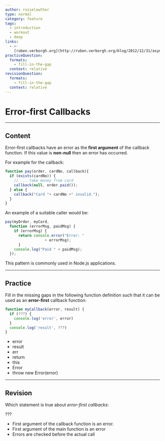 ```yaml
---
author: rosielowther
type: normal
category: feature
tags:
  - introduction
  - workout
  - deep
links:
  - >-
    [ruben.verborgh.org](http://ruben.verborgh.org/blog/2012/12/31/asynchronous-error-handling-in-javascript/){website}
practiceQuestion:
  formats:
    - fill-in-the-gap
  context: relative
revisionQuestion:
  formats:
    - fill-in-the-gap
  context: relative
---
```


# Error-first Callbacks


---

## Content

Error-first callbacks have an error as the **first argument** of the callback function. If this value is **non-null** then an error has occurred.

For example for the callback:

```javascript
function pay(order, cardNo, callback){
  if (exists(cardNo)) {
    // ... take money from card
    callback(null, order.paid());
  } else {
    callback("Card "+ cardNo +" invalid.");
  }
}
```

An example of a suitable caller would be:

```javascript
pay(myOrder, myCard,
  function (errorMsg, paidMsg) {
    if (errorMsg) {
      return console.error("Error: "
                  + errorMsg);
      }
    console.log("Paid " + paidMsg);
  });
```

This pattern is commonly used in Node.js applications.


---

## Practice

Fill in the missing gaps in the following function definition such that it can be used as an **error-first** callback function:

```javascript
function myCallback(error, result) {
  if (???) {
    console.log('error', error)
  }
  console.log('result', ???)
}
```

- error
- result
- err
- return
- this
- Error
- throw new Error(error)


---

## Revision

Which statement is true about *error-first callbacks*:

???

- First argument of the callback function is an error.
- First argument of the main function is an error
- Errors are checked before the actual call
 
